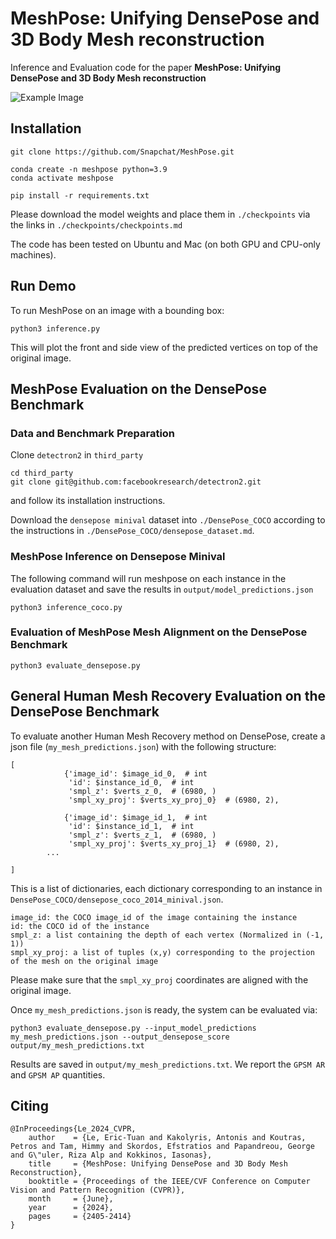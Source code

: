 # MeshPose: Unifying DensePose and 3D Body Mesh reconstruction

Inference and Evaluation code for the paper **MeshPose: Unifying DensePose and 3D Body Mesh reconstruction**

![Example Image](assets/screenshots_from_video_demos.png)

## Installation

```
git clone https://github.com/Snapchat/MeshPose.git

conda create -n meshpose python=3.9
conda activate meshpose

pip install -r requirements.txt
```

Please download the model weights and place them in `./checkpoints` via the links in `./checkpoints/checkpoints.md`

The code has been tested on Ubuntu and Mac (on both GPU and CPU-only machines).

## Run Demo 
To run MeshPose on an image with a bounding box:
```
python3 inference.py
```
This will plot the front and side view of the predicted vertices on top of the original image.

## MeshPose Evaluation on the DensePose Benchmark

### Data and Benchmark Preparation

Clone `detectron2` in `third_party`
```
cd third_party
git clone git@github.com:facebookresearch/detectron2.git 
```
and follow its installation instructions.

Download the `densepose minival` dataset into `./DensePose_COCO` according to the instructions in `./DensePose_COCO/densepose_dataset.md`.

### MeshPose Inference on Densepose Minival
The following command will run meshpose on each instance in the evaluation dataset and save the results in `output/model_predictions.json`
```
python3 inference_coco.py
```

### Evaluation of MeshPose Mesh Alignment on the DensePose Benchmark
```
python3 evaluate_densepose.py
```

## General Human Mesh Recovery Evaluation on the DensePose Benchmark
To evaluate another Human Mesh Recovery method on DensePose, create a json file (`my_mesh_predictions.json`) with the following structure:
```
[
            {'image_id': $image_id_0,  # int
             'id': $instance_id_0,  # int
             'smpl_z': $verts_z_0,  # (6980, )
             'smpl_xy_proj': $verts_xy_proj_0}  # (6980, 2),
             
            {'image_id': $image_id_1,  # int
             'id': $instance_id_1,  # int
             'smpl_z': $verts_z_1,  # (6980, )
             'smpl_xy_proj': $verts_xy_proj_1}  # (6980, 2),
        ...

]

```
This is a list of dictionaries, each dictionary corresponding to an instance in `DensePose_COCO/densepose_coco_2014_minival.json`.
```
image_id: the COCO image_id of the image containing the instance
id: the COCO id of the instance
smpl_z: a list containing the depth of each vertex (Normalized in (-1, 1))
smpl_xy_proj: a list of tuples (x,y) corresponding to the projection of the mesh on the original image
```

Please make sure that the `smpl_xy_proj` coordinates are aligned with the original image.

Once `my_mesh_predictions.json` is ready, the system can be evaluated via:

```
python3 evaluate_densepose.py --input_model_predictions my_mesh_predictions.json --output_densepose_score output/my_mesh_predictions.txt
```

Results are saved in `output/my_mesh_predictions.txt`. We report the `GPSM AR` and `GPSM AP` quantities.

## Citing
```
@InProceedings{Le_2024_CVPR,
    author    = {Le, Eric-Tuan and Kakolyris, Antonis and Koutras, Petros and Tam, Himmy and Skordos, Efstratios and Papandreou, George and G\"uler, Riza Alp and Kokkinos, Iasonas},
    title     = {MeshPose: Unifying DensePose and 3D Body Mesh Reconstruction},
    booktitle = {Proceedings of the IEEE/CVF Conference on Computer Vision and Pattern Recognition (CVPR)},
    month     = {June},
    year      = {2024},
    pages     = {2405-2414}
}
```
